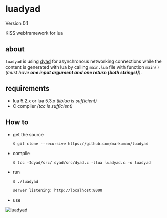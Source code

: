 # luadyad

Version 0.1

KISS webframework for lua

## about

`luadyad` is using [dyad](https://github.com/rxi/dyad) for asynchronous networking connections while the content is generated with lua by calling `main.lua` file with function `main()` _(must have **one input argument and one return (both strings!)**)_.

## requirements


* lua 5.2.x or lua 5.3.x _(liblua is sufficient)_
* C compiler _(tcc is sufficient)_


## How to

* get the source


    `$ git clone --recursive https://github.com/markuman/luadyad`


* compile


    `$ tcc -Idyad/src/ dyad/src/dyad.c -llua luadyad.c -o luadyad`


* run


    `$ ./luadyad`

    `server listening: http://localhost:8000`


* use

![luadyad](https://raw.githubusercontent.com/markuman/luadyad/master/doc/helloworld.jpg "luadyad hello world")


